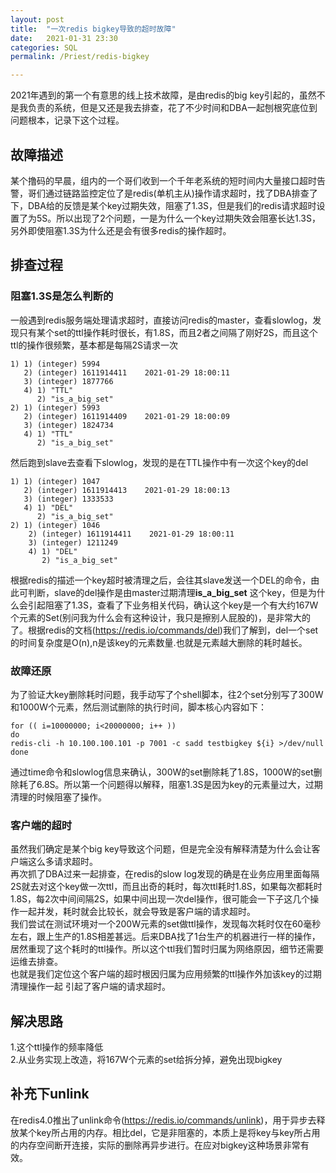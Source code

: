 ```yaml
---
layout: post  
title:  "一次redis bigkey导致的超时故障"  
date:   2021-01-31 23:30  
categories: SQL  
permalink: /Priest/redis-bigkey

---
```





2021年遇到的第一个有意思的线上技术故障，是由redis的big key引起的，虽然不是我负责的系统，但是又还是我去排查，花了不少时间和DBA一起刨根究底位到问题根本，记录下这个过程。

## 故障描述
某个撸码的早晨，组内的一个哥们收到一个千年老系统的短时间内大量接口超时告警，哥们通过链路监控定位了是redis(单机主从)操作请求超时，找了DBA排查了下，DBA给的反馈是某个key过期失效，阻塞了1.3S，但是我们的redis请求超时设置了为5S。所以出现了2个问题，一是为什么一个key过期失效会阻塞长达1.3S，另外即使阻塞1.3S为什么还是会有很多redis的操作超时。  

## 排查过程
### 阻塞1.3S是怎么判断的
一般遇到redis服务端处理请求超时，直接访问redis的master，查看slowlog，发现只有某个set的ttl操作耗时很长，有1.8S，而且2者之间隔了刚好2S，而且这个ttl的操作很频繁，基本都是每隔2S请求一次  

```
1) 1) (integer) 5994  
   2) (integer) 1611914411    2021-01-29 18:00:11  
   3) (integer) 1877766  
   4) 1) "TTL"  
      2) "is_a_big_set"  
2) 1) (integer) 5993  
   2) (integer) 1611914409    2021-01-29 18:00:09  
   3) (integer) 1824734   
   4) 1) "TTL"  
      2) "is_a_big_set"  
```
然后跑到slave去查看下slowlog，发现的是在TTL操作中有一次这个key的del  

```   
1) 1) (integer) 1047
   2) (integer) 1611914413    2021-01-29 18:00:13
   3) (integer) 1333533
   4) 1) "DEL"
      2) "is_a_big_set"
2) 1) (integer) 1046
	2) (integer) 1611914411    2021-01-29 18:00:11
	3) (integer) 1211249
	4) 1) "DEL"
  	   2) "is_a_big_set"   
```
根据redis的描述一个key超时被清理之后，会往其slave发送一个DEL的命令，由此可判断，slave的del操作是由master过期清理**is\_a\_big\_set** 这个key，但是为什么会引起阻塞了1.3S，查看了下业务相关代码，确认这个key是一个有大约167W个元素的Set(别问我为什么会有这种设计，我只是擦别人屁股的)，是非常大的了。根据redis的文档(https://redis.io/commands/del)我们了解到，del一个set的时间复杂度是O(n),n是该key的元素数量.也就是元素越大删除的耗时越长。
### 故障还原
为了验证大key删除耗时问题，我手动写了个shell脚本，往2个set分别写了300W和1000W个元素，然后测试删除的执行时间，脚本核心内容如下：  

```
for (( i=10000000; i<20000000; i++ ))
do
redis-cli -h 10.100.100.101 -p 7001 -c sadd testbigkey ${i} >/dev/null
done
```
通过time命令和slowlog信息来确认，300W的set删除耗了1.8S，1000W的set删除耗了6.8S。所以第一个问题得以解释，阻塞1.3S是因为key的元素量过大，过期清理的时候阻塞了操作。  
### 客户端的超时
虽然我们确定是某个big key导致这个问题，但是完全没有解释清楚为什么会让客户端这么多请求超时。  
再次抓了DBA过来一起排查，在redis的slow log发现的确是在业务应用里面每隔2S就去对这个key做一次ttl，而且出奇的耗时，每次ttl耗时1.8S，如果每次都耗时1.8S，每2次中间间隔2S，如果中间出现一次del操作，很可能会一下子这几个操作一起并发，耗时就会比较长，就会导致是客户端的请求超时。  
我们尝试在测试环境对一个200W元素的set做ttl操作，发现每次耗时仅在60毫秒左右，跟上生产的1.8S相差甚远。后来DBA找了1台生产的机器进行一样的操作，居然重现了这个耗时的ttl操作。所以这个ttl我们暂时归属为网络原因，细节还需要运维去排查。  
也就是我们定位这个客户端的超时根因归属为应用频繁的ttl操作外加该key的过期清理操作一起 引起了客户端的请求超时。  
## 解决思路
1.这个ttl操作的频率降低  
2.从业务实现上改造，将167W个元素的set给拆分掉，避免出现bigkey  
## 补充下unlink
在redis4.0推出了unlink命令(https://redis.io/commands/unlink)，用于异步去释放某个key所占用的内存。相比del，它是非阻塞的，本质上是将key与key所占用的内存空间断开连接，实际的删除再异步进行。在应对bigkey这种场景非常有效。

